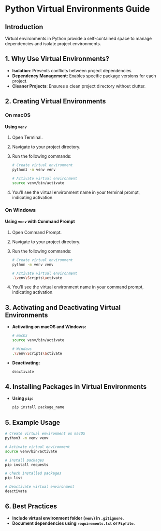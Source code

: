 # Python Virtual Environments Guide

## Introduction

Virtual environments in Python provide a self-contained space to manage dependencies and isolate project environments.

## 1. Why Use Virtual Environments?

-   **Isolation**: Prevents conflicts between project dependencies.
-   **Dependency Management**: Enables specific package versions for each project.
-   **Cleaner Projects**: Ensures a clean project directory without clutter.

## 2. Creating Virtual Environments

### On macOS

#### Using `venv`

1. Open Terminal.
2. Navigate to your project directory.
3. Run the following commands:

    ```bash
    # Create virtual environment
    python3 -m venv venv

    # Activate virtual environment
    source venv/bin/activate
    ```

4. You'll see the virtual environment name in your terminal prompt, indicating activation.

### On Windows

#### Using `venv` with Command Prompt

1. Open Command Prompt.
2. Navigate to your project directory.
3. Run the following commands:

    ```bash
    # Create virtual environment
    python -m venv venv

    # Activate virtual environment
    .\venv\Scripts\activate
    ```

4. You'll see the virtual environment name in your command prompt, indicating activation.

## 3. Activating and Deactivating Virtual Environments

-   **Activating on macOS and Windows:**

    ```bash
    # macOS
    source venv/bin/activate

    # Windows
    .\venv\Scripts\activate
    ```

-   **Deactivating:**
    ```bash
    deactivate
    ```

## 4. Installing Packages in Virtual Environments

-   **Using `pip`:**
    ```bash
    pip install package_name
    ```

## 5. Example Usage

```bash
# Create virtual environment on macOS
python3 -m venv venv

# Activate virtual environment
source venv/bin/activate

# Install packages
pip install requests

# Check installed packages
pip list

# Deactivate virtual environment
deactivate
```

## 6. Best Practices

-   **Include virtual environment folder (`venv`) in `.gitignore`.**
-   **Document dependencies using `requirements.txt` or `Pipfile`.**
